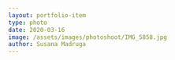 ```yaml
---
layout: portfolio-item
type: photo
date: 2020-03-16
image: /assets/images/photoshoot/IMG_5858.jpg
author: Susana Madruga
---
```


